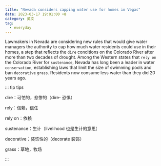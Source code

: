 ```yaml
---
title: "Nevada considers capping water use for homes in Vegas"
date: 2023-03-17 19:01:00 +8
category: 英文
tag:
  - everyday
---
```


Lawmakers in Nevada are considering new rules that would give water managers the authority to cap how much water residents could use in their homes, a step that reflects the `dire` conditions on the Colorado River after more than two decades of drought. Among the Western states that `rely on` the Colorado River for `sustenance`, Nevada has long been a leader in water `conservation`, establishing laws that limit the size of swimming pools and ban `decorative` `grass`. Residents now consume less water than they did 20 years ago.

::: tip tips

dire：可怕的，悲惨的（dire- 恐惧）

rely：信赖，信任

rely on：依赖

sustenance：生计（livelihood 也是生计的意思）

decorative：装饰性的（decorate 装饰）

grass：草地，牧场

:::
